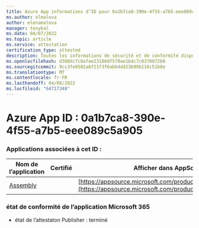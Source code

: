 ```yaml
---
title: Azure App informations d’ID pour 0a1b7ca8-390e-4f55-a7b5-eee089c5a905
ms.author: elmalova
author: elenamalova
manager: tonybal
ms.date: 04/07/2022
ms.topic: article
ms.service: attestation
certification_type: attested
description: Toutes les informations de sécurité et de conformité disponibles pour 0a1b7ca8-390e-4f55-a7b5-eee089c5a905.
ms.openlocfilehash: d308dc7c8afee23186df570ae1b4c7c8378872b0
ms.sourcegitcommit: 9cc3fe8502a6f21f3f6abb4dd23b99b116c51b8e
ms.translationtype: MT
ms.contentlocale: fr-FR
ms.lasthandoff: 04/08/2022
ms.locfileid: "64717348"
---
```

# <a name="azure-app-id-0a1b7ca8-390e-4f55-a7b5-eee089c5a905"></a>Azure App ID : 0a1b7ca8-390e-4f55-a7b5-eee089c5a905


### <a name="apps-associated-with-this-id"></a>Applications associées à cet ID :
| **Nom de l’application** | **Certifié** | **Afficher dans AppSource** |
|--------------|---------------|-----------------------|
| [Assembly](../forward/WA200002271.md) |  | [https://appsource.microsoft.com/product/office/WA200002271](https://appsource.microsoft.com/product/office/WA200002271) |

### <a name="microsoft-365-app-compliance-status"></a>état de conformité de l’application Microsoft 365
- état de l’attestaton Publisher : terminé
